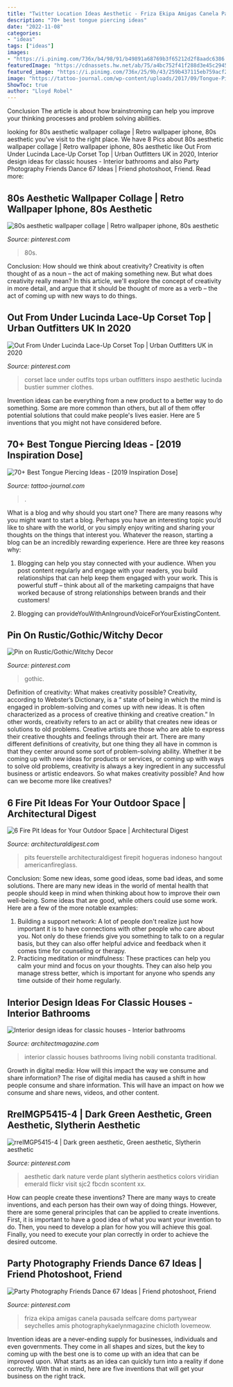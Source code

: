 ```yaml
---
title: "Twitter Location Ideas Aesthetic - Friza Ekipa Amigas Canela Pausada Selfcare Doms Partywear Seychelles Amis Photographykaelynmagazine Chicloth Lovemeow"
description: "70+ best tongue piercing ideas"
date: "2022-11-08"
categories:
- "ideas"
tags: ["ideas"]
images:
- "https://i.pinimg.com/736x/b4/98/91/b49891a68769b3f65212d2f8aadc6386.jpg"
featuredImage: "https://cdnassets.hw.net/ab/75/a4bc752f41f288d3e45c29454cdb/9b03a91b55f5408980862881d9255102.jpg"
featured_image: "https://i.pinimg.com/736x/25/9b/43/259b437115eb759acf29270a8bb58d4a.jpg"
image: "https://tattoo-journal.com/wp-content/uploads/2017/09/Tongue-Piercing-51.jpg"
ShowToc: true
author: "Lloyd Robel"
---
```



Conclusion
The article is about how brainstroming can help you improve your thinking processes and problem solving abilities.

	

		
looking for 80s aesthetic wallpaper collage | Retro wallpaper iphone, 80s aesthetic you've visit to the right place. We have 8 Pics about 80s aesthetic wallpaper collage | Retro wallpaper iphone, 80s aesthetic like Out From Under Lucinda Lace-Up Corset Top | Urban Outfitters UK in 2020, Interior design ideas for classic houses - Interior bathrooms and also Party Photography Friends Dance 67 Ideas | Friend photoshoot, Friend. Read more:
		
    
## 80s Aesthetic Wallpaper Collage | Retro Wallpaper Iphone, 80s Aesthetic

<img loading=lazy src="https://i.pinimg.com/736x/6d/3e/74/6d3e740ea1f4ffe057a52304fd0ccc87.jpg" onerror="this.onerror=null;this.src='https://tse3.mm.bing.net/th?id=OIP.Ed6beDKSezHWHrCTwX6hfQHaNL&amp;pid=15.1';" alt="80s aesthetic wallpaper collage | Retro wallpaper iphone, 80s aesthetic">

_Source: pinterest.com_

>80s. 

	

Conclusion: How should we think about creativity?
Creativity is often thought of as a noun – the act of making something new. But what does creativity really mean? In this article, we'll explore the concept of creativity in more detail, and argue that it should be thought of more as a verb – the act of coming up with new ways to do things.

    
## Out From Under Lucinda Lace-Up Corset Top | Urban Outfitters UK In 2020

<img loading=lazy src="https://i.pinimg.com/736x/1d/06/dc/1d06dc0de009a143159cc325f5a86aa5.jpg" onerror="this.onerror=null;this.src='https://tse3.mm.bing.net/th?id=OIP.JILuh6F6NaDYe_KxtOXYjQHaLH&amp;pid=15.1';" alt="Out From Under Lucinda Lace-Up Corset Top | Urban Outfitters UK in 2020">

_Source: pinterest.com_

>corset lace under outfits tops urban outfitters inspo aesthetic lucinda bustier summer clothes. 

	

Invention ideas can be everything from a new product to a better way to do something. Some are more common than others, but all of them offer potential solutions that could make people's lives easier. Here are 5 inventions that you might not have considered before.

    
## 70+ Best Tongue Piercing Ideas - [2019 Inspiration Dose]

<img loading=lazy src="https://tattoo-journal.com/wp-content/uploads/2017/09/Tongue-Piercing-51.jpg" onerror="this.onerror=null;this.src='https://tse4.mm.bing.net/th?id=OIP.FFeSY-a0_u0YiEXl7Dn_LAHaHa&amp;pid=15.1';" alt="70+ Best Tongue Piercing Ideas - [2019 Inspiration Dose]">

_Source: tattoo-journal.com_

>. 

	

What is a blog and why should you start one?
There are many reasons why you might want to start a blog. Perhaps you have an interesting topic you’d like to share with the world, or you simply enjoy writing and sharing your thoughts on the things that interest you. Whatever the reason, starting a blog can be an incredibly rewarding experience. Here are three key reasons why: 
1) Blogging can help you stay connected with your audience. When you post content regularly and engage with your readers, you build relationships that can help keep them engaged with your work. This is powerful stuff – think about all of the marketing campaigns that have worked because of strong relationships between brands and their customers! 

2) Blogging can provideYouWithAnIngroundVoiceForYourExistingContent.

    
## Pin On Rustic/Gothic/Witchy Decor

<img loading=lazy src="https://i.pinimg.com/736x/b4/98/91/b49891a68769b3f65212d2f8aadc6386.jpg" onerror="this.onerror=null;this.src='https://tse3.mm.bing.net/th?id=OIP.U6kAkkLCh5UpojRKNCR-HgHaLH&amp;pid=15.1';" alt="Pin on Rustic/Gothic/Witchy Decor">

_Source: pinterest.com_

>gothic. 

	

Definition of creativity: What makes creativity possible?
Creativity, according to Webster’s Dictionary, is a “ state of being in which the mind is engaged in problem-solving and comes up with new ideas. It is often characterized as a process of creative thinking and creative creation.” In other words, creativity refers to an act or ability that creates new ideas or solutions to old problems. Creative artists are those who are able to express their creative thoughts and feelings through their art.
There are many different definitions of creativity, but one thing they all have in common is that they center around some sort of problem-solving ability. Whether it be coming up with new ideas for products or services, or coming up with ways to solve old problems, creativity is always a key ingredient in any successful business or artistic endeavors. So what makes creativity possible? And how can we become more like creatives?

    
## 6 Fire Pit Ideas For Your Outdoor Space | Architectural Digest

<img loading=lazy src="https://media.architecturaldigest.com/photos/57a24d4ba065cffc07e866f9/master/pass/outdoor-fire-pit-ideas-02.jpg?mbid=social_retweet" onerror="this.onerror=null;this.src='https://tse4.mm.bing.net/th?id=OIP.q-QJPlYGHkClRNbdVhtL0QHaLH&amp;pid=15.1';" alt="6 Fire Pit Ideas for Your Outdoor Space | Architectural Digest">

_Source: architecturaldigest.com_

>pits feuerstelle architecturaldigest firepit hogueras indoneso hangout americanfireglass. 

	

Conclusion: Some new ideas, some good ideas, some bad ideas, and some solutions.
There are many new ideas in the world of mental health that people should keep in mind when thinking about how to improve their own well-being. Some ideas that are good, while others could use some work. Here are a few of the more notable examples: 
1) Building a support network: A lot of people don't realize just how important it is to have connections with other people who care about you. Not only do these friends give you something to talk to on a regular basis, but they can also offer helpful advice and feedback when it comes time for counseling or therapy. 
2) Practicing meditation or mindfulness: These practices can help you calm your mind and focus on your thoughts. They can also help you manage stress better, which is important for anyone who spends any time outside of their home regularly.

    
## Interior Design Ideas For Classic Houses - Interior Bathrooms

<img loading=lazy src="https://cdnassets.hw.net/ab/75/a4bc752f41f288d3e45c29454cdb/9b03a91b55f5408980862881d9255102.jpg" onerror="this.onerror=null;this.src='https://tse4.mm.bing.net/th?id=OIP.ULhnCOifY9hKW4y0VjV0yQHaE8&amp;pid=15.1';" alt="Interior design ideas for classic houses - Interior bathrooms">

_Source: architectmagazine.com_

>interior classic houses bathrooms living nobili constanta traditional. 

	

Growth in digital media: How will this impact the way we consume and share information?
The rise of digital media has caused a shift in how people consume and share information. This will have an impact on how we consume and share news, videos, and other content.

    
## RreIMGP5415-4 | Dark Green Aesthetic, Green Aesthetic, Slytherin Aesthetic

<img loading=lazy src="https://i.pinimg.com/736x/25/9b/43/259b437115eb759acf29270a8bb58d4a.jpg" onerror="this.onerror=null;this.src='https://tse3.mm.bing.net/th?id=OIP.Lm8RzAz6YMe3hlAIQtvq0gHaLE&amp;pid=15.1';" alt="rreIMGP5415-4 | Dark green aesthetic, Green aesthetic, Slytherin aesthetic">

_Source: pinterest.com_

>aesthetic dark nature verde plant slytherin aesthetics colors viridian emerald flickr visit sjc2 fbcdn scontent xx. 

	

How can people create these inventions?
There are many ways to create inventions, and each person has their own way of doing things. However, there are some general principles that can be applied to create inventions. First, it is important to have a good idea of what you want your invention to do. Then, you need to develop a plan for how you will achieve this goal. Finally, you need to execute your plan correctly in order to achieve the desired outcome.

    
## Party Photography Friends Dance 67 Ideas | Friend Photoshoot, Friend

<img loading=lazy src="https://i.pinimg.com/736x/fc/36/cb/fc36cb45a6235baccbee3995acec314f.jpg" onerror="this.onerror=null;this.src='https://tse4.mm.bing.net/th?id=OIP.dw_BUrLEesnTDgpz9LcqIwAAAA&amp;pid=15.1';" alt="Party Photography Friends Dance 67 Ideas | Friend photoshoot, Friend">

_Source: pinterest.com_

>friza ekipa amigas canela pausada selfcare doms partywear seychelles amis photographykaelynmagazine chicloth lovemeow. 

	

Invention ideas are a never-ending supply for businesses, individuals and even governments. They come in all shapes and sizes, but the key to coming up with the best one is to come up with an idea that can be improved upon. What starts as an idea can quickly turn into a reality if done correctly. With that in mind, here are five inventions that will get your business on the right track.

